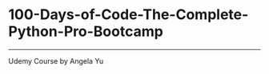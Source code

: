 # 100-Days-of-Code-The-Complete-Python-Pro-Bootcamp

--------------------------

Udemy Course by Angela Yu
